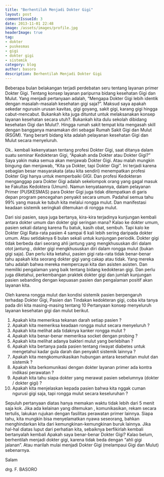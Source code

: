 ```yaml
---
title: "Berhentilah Menjadi Dokter Gigi"
layout: post
commentIssueId: 3 
date: 2013-11-01 22:48
image: /assets/images/profile.jpg
headerImage: true
tag:
- dokter
- puskesmas
- gigi
- dokter gigi
- sistemik
category: blog
author: basoro
description: Berhentilah Menjadi Dokter Gigi
---
```

Beberapa bulan belakangan terjadi perdebatan seru tentang layanan primer Dokter Gigi. Tentang konsep layanan paripurna bidang kesehatan Gigi dan Mulut. Yang menjadi pertanyaan adalah, “Mengapa Dokter Gigi lebih identik dengan masalah-masalah kesehatan gigi saja?”. Maksud saya apakah sekedar ngurusin urusan kavitas, gigi goyang, sakit gigi, karang gigi hingga cabut-mencabut. Bukankah kita juga dituntut untuk melaksanakan konsep layanan kesehatan secara utuh?. Bukankah kita dulu sekolah dibidang kesehatan Gigi dan Mulut?. Hingga rumah sakit tempat kita mengasah skill dengan bangganya manamakan diri sebagai Rumah Sakit Gigi dan Mulut (RSGM). Yang berarti bidang kita adalah pelayanan kesehatan Gigi dan Mulut secara menyeluruh.

Ok.. kembali kekenyataan tentang profesi Dokter Gigi, saat ditanya dalam suatu seminar Kedokteran Gigi, “Apakah anda Dokter atau Dokter Gigi?” Saya yakin maka semua akan menjawab Dokter Gigi. Atau malah mungkin bingung dan menjawab, “Kita ya Dokter, tapi Dokter Gigi”. Ini terjadi karena sebagian besar masyarakata (atau kita sendiri) menempatkan profesi Dokter Gigi hanya untuk memperbaiki GIGI. Dan profesi Kedokteran menganggap para Dokter Gigi adalah sekelompok orang yang gagal masuk ke Fakultas Kedoktera (Umum). Namun kenyataannya, dalam pelayanan Primer (PUSKESMAS) para Dokter Gigi juga tidak ditempatkan di garis depan program pencegahan penyakit secara umum. Padahal semua tahu 99% yang masuk ke tubuh kita melalui rongga mulut. Dan manifestasi keadaan sistemik seringkali ditemukan di rongga mulut.

Dari sisi pasien, saya juga bertanya, kira-kira terjadinya kunjungan kembali antara dokter umum dan dokter gigi seringan mana? Kalao ke dokter umum, pasien sekali datang karena flu batuk, kasih obat, sembuh. Tapi kalo ke Dokter Gigi Rata-rata pasien 4 sampai 6 kali lebih sering daripada dokter umum. Atau setidaknya 6 bulan sekali untuk kunjungan periodik. Dokter gigi tidak berbeda dari seorang ahli jantung yang mengkhususkan diri dalam otot jantung , dokter gigi mengkhususkan diri dalam rongga mulut (bukan gigi saja). Dan perlu kita ketahui, pasien gigi rata-rata tidak benar-benar tahu apakah kita seorang dokter gigi yang cakap atau tidak. Yang mereka tahu adalah bahwa mereka mempercayai kita dan asisten asisten. Dan memiliki pengalaman yang baik tentang bidang kedokteran gigi. Dan perlu juga diketahui, perkembangan praktek dokter gigi dan jumlah kunjungan pasien sebanding dengan kepuasan pasien dan pengalaman positif akan layanan kita.

Oleh karena rongga mulut dan kondisi sistemik pasien berpengaruh terhadap Dokter Gigi, Pasien dan Tindakan kedokteran gigi, coba kita tanya pada diri kita masing-masing tentang 10 Pertanyaan konsep menyeluruh layanan kesehatan gigi dan mulut berikut.

1. Apakah kita memeriksa tekanan darah setiap pasien ?
2. Apakah kita memeriksa keadaan rongga mulut secara menyeluruh ?
3. Apakah kita melihat ada tidaknya kanker rongga mulut ?
4. Apakah kita benar-benar memeriksa socket dengan probing ?
5. Apakah kita melihat adanya bakteri mulut yang berlebihan ?
6. Apakah kita bertanya pada pasien tentang riwayat diabetes untuk mengetahui kadar gula darah dan penyakit sistemik lainnya ?
7. Apakah kita mengkomunikasikan hubungan antara kesehatan mulut dan sistemik ?
8. Apakah kita berkomunikasi dengan dokter layanan primer ada kontra indikasi perawatan ?
9. Apakah kita tahu siapa dokter yang merawat pasien sebelumnya (dokter / dokter gigi) ?
10. Apakah kita menjelaskan kepada pasien bahwa kita nggak cuman ngurusi gigi saja, tapi rongga mulut secara keseluruhan ?

Sepuluh pertanyaan diatas hanya memakan waktu tidak lebih dari 5 menit saja kok. Jika ada kelainan yang ditemukan , komunikasikan, rekam secara tertulis, lakukan rujukan dengan fasilitas perawatan primer lainnya. Siapa tahu, kita mungkin bisa menyelamatkan nyawa seseorang, bahkan menghindarkan kita dari kemungkinan-kemungkinan buruk lainnya. Jika hal-hal diatas luput dari perhatian kita, sebaiknya berfikirlah kembali bertanyalah kembali Apakah saya benar-benar Dokter Gigi? Kalao belum, berhentilah menjadi dokter gigi, karena tidak beda dengan “ahli gigi jalanan”. Atau marilah mulai menjadi Dokter Gigi (melampaui Gigi dan Mulut) sebenarnya.

Salam

drg. F. BASORO
